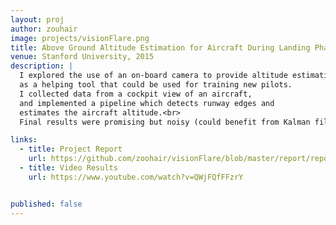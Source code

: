 ```yaml
---
layout: proj
author: zouhair
image: projects/visionFlare.png
title: Above Ground Altitude Estimation for Aircraft During Landing Phase
venue: Stanford University, 2015
description: |
  I explored the use of an on-board camera to provide altitude estimation
  as a helping tool that could be used for training new pilots.
  I collected data from a cockpit view of an aircraft,
  and implemented a pipeline which detects runway edges and
  estimates the aircraft altitude.<br>
  Final results were promising but noisy (could benefit from Kalman filtering with some additional sensors)

links:
  - title: Project Report
    url: https://github.com/zoohair/visionFlare/blob/master/report/report.pdf
  - title: Video Results
    url: https://www.youtube.com/watch?v=QWjFQfFFzrY


published: false
---
```

